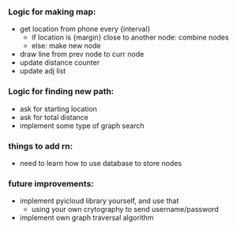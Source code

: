 ### Logic for making map:

* get location from phone every {interval}
  * if location is {margin} close to another node: combine nodes
  * else: make new node
* draw line from prev node to curr node
* update distance counter
* update adj list

### Logic for finding new path: 
* ask for starting location
* ask for total distance
* implement some type of graph search 

### things to add rn: 
* need to learn how to use database to store nodes

### future improvements:
* implement pyicloud library yourself, and use that
  * using your own crytography to send username/password
* implement own graph traversal algorithm 
